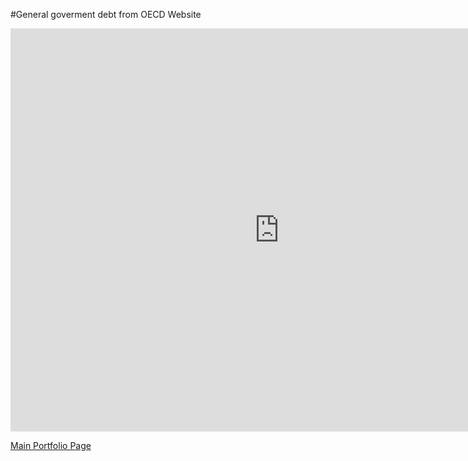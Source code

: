 
#General goverment debt from OECD Website
<iframe src="https://data.oecd.org/chart/65u0" width="860" height="645" style="border: 0" mozallowfullscreen="true" webkitallowfullscreen="true" allowfullscreen="true"><a href="https://data.oecd.org/chart/65u0" target="_blank">OECD Chart: General government debt, Total, % of GDP, Annual, 2018</a></iframe>



[Main Portfolio Page](/README.md)
